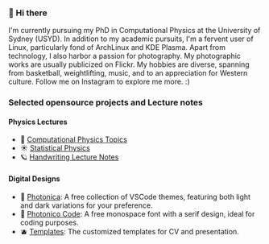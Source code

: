 ### 🌟 Hi there

I'm currently pursuing my PhD in Computational Physics at the University of Sydney (USYD). In addition to my academic pursuits, I'm a fervent user of Linux, particularly fond of ArchLinux and KDE Plasma. Apart from technology, I also harbor a passion for photography. My photographic works are usually publicized on Flickr. My hobbies are diverse, spanning from basketball, weightlifting, music, and  to an appreciation for Western culture. Follow me on Instagram to explore me more. :)

### Selected opensource projects and Lecture notes

#### Physics Lectures

* 🔮 [Computational Physics Topics](https://github.com/Photonico/Computational_Physics_Topics)
* ☀️ [Statistical Physics](https://github.com/Photonico/Statistical_Physics)
* 🪐 [Handwriting Lecture Notes](https://github.com/Photonico/Handwritten_Lectures)

#### Digital Designs

* 🍍 [Photonica](https://marketplace.visualstudio.com/items?itemName=ConAntares.Photonica): A free collection of VSCode themes, featuring both light and dark variations for your preference.
* 🍒 [Photonico Code](https://github.com/Photonico/Photonico_Code): A free monospace font with a serif design, ideal for coding purposes.
* 🫐 [Templates](https://github.com/Photonico/Templates): The customized templates for CV and presentation.
